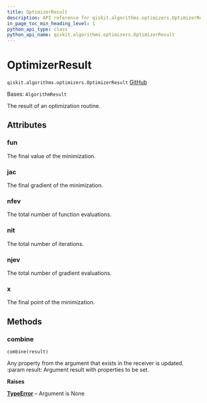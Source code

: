 ```yaml
---
title: OptimizerResult
description: API reference for qiskit.algorithms.optimizers.OptimizerResult
in_page_toc_min_heading_level: 1
python_api_type: class
python_api_name: qiskit.algorithms.optimizers.OptimizerResult
---
```


# OptimizerResult

<span id="qiskit.algorithms.optimizers.OptimizerResult" />

`qiskit.algorithms.optimizers.OptimizerResult` [GitHub](https://github.com/qiskit/qiskit/tree/stable/0.45/qiskit/algorithms/optimizers/optimizer.py "view source code")

Bases: `AlgorithmResult`

The result of an optimization routine.

## Attributes

<span id="qiskit.algorithms.optimizers.OptimizerResult.fun" />

### fun

The final value of the minimization.

<span id="qiskit.algorithms.optimizers.OptimizerResult.jac" />

### jac

The final gradient of the minimization.

<span id="qiskit.algorithms.optimizers.OptimizerResult.nfev" />

### nfev

The total number of function evaluations.

<span id="qiskit.algorithms.optimizers.OptimizerResult.nit" />

### nit

The total number of iterations.

<span id="qiskit.algorithms.optimizers.OptimizerResult.njev" />

### njev

The total number of gradient evaluations.

<span id="qiskit.algorithms.optimizers.OptimizerResult.x" />

### x

The final point of the minimization.

## Methods

### combine

<span id="qiskit.algorithms.optimizers.OptimizerResult.combine" />

`combine(result)`

Any property from the argument that exists in the receiver is updated. :param result: Argument result with properties to be set.

**Raises**

[**TypeError**](https://docs.python.org/3/library/exceptions.html#TypeError "(in Python v3.12)") – Argument is None

